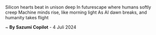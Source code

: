 Silicon hearts beat in unison deep
In futurescape where humans softly creep
Machine minds rise, like morning light
As AI dawn breaks, and humanity takes flight

~ <b>By Sazumi Copilot</b> - 4 Juli 2024